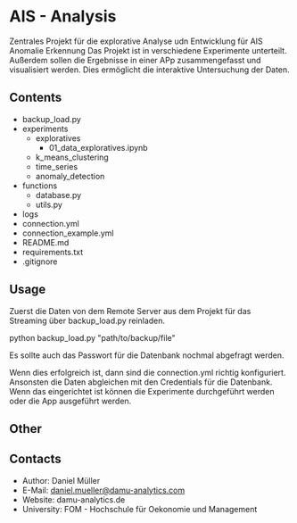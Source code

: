 # AIS - Analysis
Zentrales Projekt für die explorative Analyse udn Entwicklung für AIS Anomalie Erkennung
Das Projekt ist in verschiedene Experimente unterteilt. 
Außerdem sollen die Ergebnisse in einer APp zusammengefasst und visualisiert werden.
Dies ermöglicht die interaktive Untersuchung der Daten.

## Contents
* backup_load.py
* experiments
  * exploratives
    * 01_data_exploratives.ipynb
  * k_means_clustering
  * time_series
  * anomaly_detection
* functions
  * database.py
  * utils.py
* logs
* connection.yml
* connection_example.yml
* README.md
* requirements.txt
* .gitignore

## Usage
Zuerst die Daten von dem Remote Server aus dem Projekt für das Streaming über backup_load.py reinladen.

python backup_load.py "path/to/backup/file"

Es sollte auch das Passwort für die Datenbank nochmal abgefragt werden.

Wenn dies erfolgreich ist, dann sind die connection.yml richtig konfiguriert. Ansonsten die Daten abgleichen mit den Credentials für die Datenbank.
Wenn das eingerichtet ist können die Experimente durchgeführt werden oder die App ausgeführt werden.


## Other

## Contacts
* Author: Daniel Müller
* E-Mail: daniel.mueller@damu-analytics.com
* Website: damu-analytics.de
* University: FOM - Hochschule für Oekonomie und Management